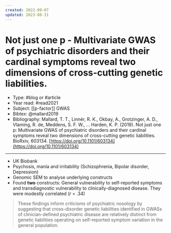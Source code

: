 ```yaml
---
created: 2022-09-07
updated: 2023-08-31
---
```

# Not just one p - Multivariate GWAS of psychiatric disorders and their cardinal symptoms reveal two dimensions of cross-cutting genetic liabilities.
* Type: #blog or #article
* Year read: #read2021
* Subject: [[p-factor]] GWAS
* Bibtex: @mallard2019
* Bibliography: Mallard, T. T., Linnér, R. K., Okbay, A., Grotzinger, A. D., Vlaming, R. de, Meddens, S. F. W., … Harden, K. P. (2019). Not just one p: Multivariate GWAS of psychiatric disorders and their cardinal symptoms reveal two dimensions of cross-cutting genetic liabilities. BioRxiv, 603134. [https://doi.org/10.1101/603134](https://doi.org/10.1101/603134)
---
-   UK Biobank
-   Psychosis, mania and irritability (Schizophrenia, Bipolar disorder, Depression)
-   Genomic SEM to analyse underlying constructs     
-   Found **two** constructs: General vulnerability to self-reported symptoms and transdiagnostic vulnerability to clinically-diagnosed disease. They were modestly correlated (_r_ = .34)

> These findings inform criticisms of psychiatric nosology by suggesting that cross-disorder genetic liabilities identified in GWASs of clinician-defined psychiatric disease are relatively distinct from genetic liabilities operating on self-reported symptom variation in the general population.